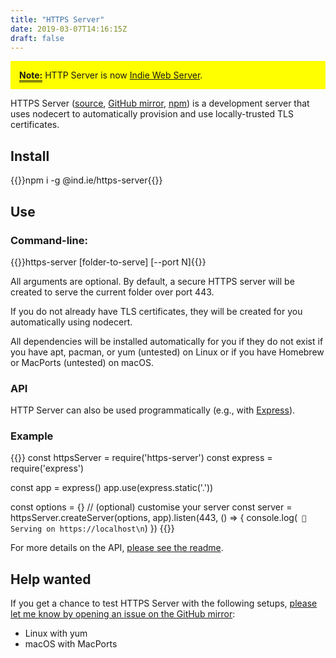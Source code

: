 ```yaml
---
title: "HTTPS Server"
date: 2019-03-07T14:16:15Z
draft: false
---
```


<div style='background-color: yellow; margin-top: 1em; padding: 1em;'><strong style='border-bottom: 3px double;'>Note:</strong> HTTP Server is now <a href='/2019/03/10/indie-web-server'>Indie Web Server</a>.</div>

HTTPS Server ([source](https://source.ind.ie/hypha/tools/https-server), [GitHub mirror](https://github.com/indie-mirror/https-server), [npm](https://www.npmjs.com/package/@ind.ie/https-server)) is a development server that uses nodecert to automatically provision and use locally-trusted TLS certificates.

## Install

{{<highlight sh>}}npm i -g @ind.ie/https-server{{</highlight>}}

## Use

### Command-line:

{{<highlight sh>}}https-server [folder-to-serve] [--port N]{{</highlight>}}

All arguments are optional. By default, a secure HTTPS server will be created to serve the current folder over port 443.

If you do not already have TLS certificates, they will be created for you automatically using nodecert.

All dependencies will be installed automatically for you if they do not exist if you have apt, pacman, or yum (untested) on Linux or if you have Homebrew or MacPorts (untested) on macOS.

### API

HTTP Server can also be used programmatically (e.g., with [Express](http://expressjs.com/)).

### Example

{{<highlight js>}}
const httpsServer = require('https-server')
const express = require('express')

const app = express()
app.use(express.static('.'))

const options = {} // (optional) customise your server
const server = httpsServer.createServer(options, app).listen(443, () => {
  console.log(` 🎉 Serving on https://localhost\n`)
})
{{</highlight>}}

For more details on the API, [please see the readme](https://github.com/indie-mirror/https-server/blob/master/README.md).

## Help wanted

If you get a chance to test HTTPS Server with the following setups, [please let me know by opening an issue on the GitHub mirror](https://github.com/indie-mirror/https-server/issues):

  * Linux with yum
  * macOS with MacPorts
